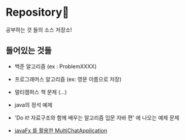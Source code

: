 # Repository:blue_book:

공부하는 것 들의 소스 저장소!



## 들어있는 것들

- 백준 알고리즘 (ex : ProblemXXXX)
- 프로그래머스 알고리즘 (ex: 영문 이름으로 저장)
- 멀티캠퍼스 책 문제 (...) 
- java의 정석 예제
- 'Do it! 자료구조와 함께 배우는 알고리즘 입문 자바 편' 에 나오는 예제 문제

- [javaFx 를 활용한 MultiChatApplication](https://github.com/choihwan2/multicampus_pratice/tree/master/src/javaNetwork/README.md)

